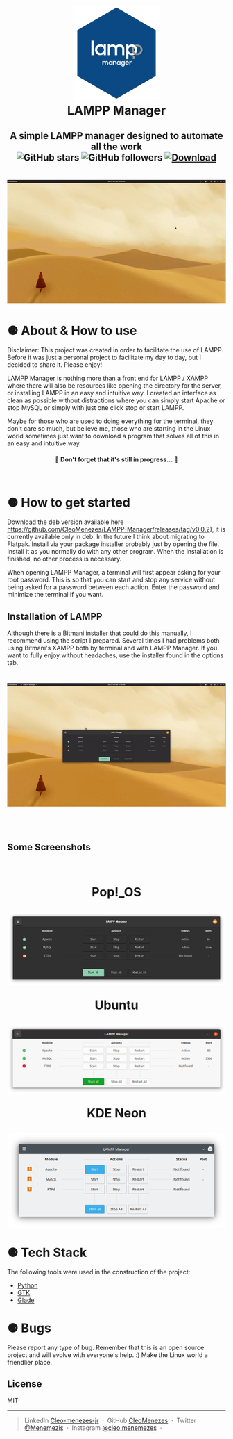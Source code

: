 
<h1 align="center">
  <br>
  <a><img src="Media/icon.png" alt="LAMPP Manager" width="200"></a>
  <br>
  LAMPP Manager
  <br>
</h1>



<h2 align="center" >
    A simple LAMPP manager designed to automate all the work <br>
    <img alt="GitHub stars" src="https://img.shields.io/github/stars/CleoMenezes/LAMPP-Manager?style=social">
    <img alt="GitHub followers" src="https://img.shields.io/github/followers/CleoMenezes?label=Follow%20me%20%3A%29&style=social">
    <a href="https://github.com/CleoMenezes/LAMPP-Manager/releases/tag/v0.0.2">
    <img src="https://img.shields.io/github/downloads/CleoMenezes/LAMPP-Manager/total"
        alt="Download" /></a>
</h2>
<h1 align="center">

![screenshot](Media/demo2.gif)

</h1>


# ⚈ About & How to use
Disclaimer: This project was created in order to facilitate the use of LAMPP. Before it was just a personal project to facilitate my day to day, but I decided to share it. Please enjoy!

<p>
LAMPP Manager is nothing more than a front end for LAMPP / XAMPP where there will also be resources like opening the directory for the server, or installing LAMPP in an easy and intuitive way. I created an interface as clean as possible without distractions where you can simply start Apache or stop MySQL or simply with just one click stop or start LAMPP.

Maybe for those who are used to doing everything for the terminal, they don't care so much, but believe me, those who are starting in the Linux world sometimes just want to download a program that solves all of this in an easy and intuitive way.
</p>

<h4 align="center"> 
	🚧  Don't forget that it's still in progress...  🚧
</h4> 

<br>

# ⚈ How to get started
<p>
Download the deb version available here <a href="#">https://github.com/CleoMenezes/LAMPP-Manager/releases/tag/v0.0.2</a>), it is currently available only in deb. In the future I think about migrating to Flatpak. Install via your package installer probably just by opening the file. Install it as you normally do with any other program.
When the installation is finished, no other process is necessary.

When opening LAMPP Manager, a terminal will first appear asking for your root password. This is so that you can start and stop any service without being asked for a password between each action. Enter the password and minimize the terminal if you want.

## Installation of LAMPP
Although there is a Bitmani installer that could do this manually, I recommend using the script I prepared.
Several times I had problems both using Bitmani's XAMPP both by terminal and with LAMPP Manager. If you want to fully enjoy without headaches, use the installer found in the options tab.<br>
<h1 align="center">

![screenshot](Media/install-demo.gif)

</h1>
</p>
<br>

## Some Screenshots

<br>
<h1 align="center">
  <p align="center">Pop!_OS</p>
  <img align="center" src="Media/scpop2.png"> <br>
  <p align="center">Ubuntu</p>
  <img align="center" src="Media/scut2.png"> <br>
  <p align="center">KDE Neon</p>
  <img align="center" src="Media/sckde2.png"> <br>
</h1>



# ⚈ Tech Stack

The following tools were used in the construction of the project:

- [Python](https://www.python.org/)
- [GTK](https://www.gtk.org/)
- [Glade](https://glade.gnome.org/)

<h1>⚈ Bugs</h1>
<p>
Please report any type of bug. Remember that this is an open source project and will evolve with everyone's help. :)
Make the Linux world a friendlier place.
</p>


## License

MIT

---

> LinkedIn [Cleo-menezes-jr](https://www.linkedin.com/in/cleo-menezes-jr/) &nbsp;&middot;&nbsp;
> GitHub [CleoMenezes](https://github.com/CleoMenezes) &nbsp;&middot;&nbsp;
> Twitter [@Menemezis](https://twitter.com/Menemezis) &nbsp;&middot;&nbsp;
> Instagram [@cleo.menemezes](https://www.instagram.com/cleo.menemezes/) &nbsp;&middot;&nbsp;

